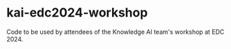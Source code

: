 # kai-edc2024-workshop
 Code to be used by attendees of the Knowledge AI team's workshop at EDC 2024.
